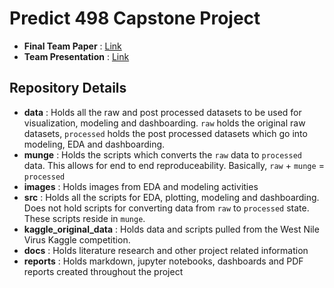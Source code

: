 # Predict 498 Capstone Project

* **Final Team Paper** : [Link](https://github.com/rsangole/capstone_project/blob/master/reports/West%20Nile%20Final%20Paper%20(team%2054).pdf)
* **Team Presentation** : [Link](https://www.youtube.com/watch?v=Gl2StkLlVqU)

## Repository Details

* **data** : Holds all the raw and post processed datasets to be used for visualization, modeling and dashboarding. `raw` holds the original raw datasets, `processed` holds the post processed datasets which go into modeling, EDA and dashboarding.
* **munge** : Holds the scripts which converts the `raw` data to `processed` data. This allows for end to end reproduceability. Basically, `raw` + `munge` = `processed`
* **images** : Holds images from EDA and modeling activities
* **src** : Holds all the scripts for EDA, plotting, modeling and dashboarding. Does not hold scripts for converting data from `raw` to `processed` state. These scripts reside in `munge`.
* **kaggle_original_data** : Holds data and scripts pulled from the West Nile Virus Kaggle competition.
* **docs** : Holds literature research and other project related information
* **reports** : Holds markdown, jupyter notebooks, dashboards and PDF reports created throughout the project
